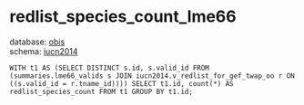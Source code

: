# redlist_species_count_lme66
database: [obis](../)  
schema: [iucn2014](iucn2014)  

    WITH t1 AS (SELECT DISTINCT s.id, s.valid_id FROM (summaries.lme66_valids s JOIN iucn2014.v_redlist_for_gef_twap_oo r ON ((s.valid_id = r.tname_id)))) SELECT t1.id, count(*) AS redlist_species_count FROM t1 GROUP BY t1.id;